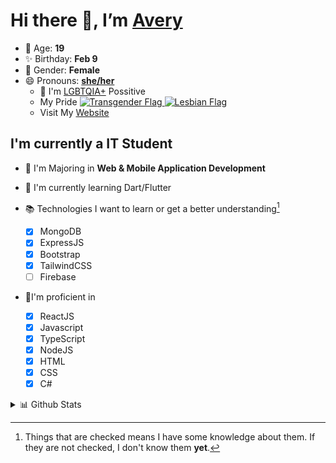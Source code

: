 # Hi there 👋, I’m [Avery][website]

- 🌸 Age: **19**
- ✨ Birthday: **Feb 9**
- 🎨 Gender: **Female**
- 😄 Pronouns: **[she/her][pronounspage]**
  - 🌈 I'm [LGBTQIA+][lgbt-foundation] Possitive
  - <div class="Flags">
      <span>My Pride</span>
      <a href="https://en.pronouns.page/dictionary/terminology#transgender">
        <img src="https://pronouns.page/flags/Transgender.png" alt="Transgender Flag" height="15px"/>
      </a>
      <a href="https://en.pronouns.page/dictionary/terminology#lesbian">
      <img src="https://pronouns.page/flags/Lesbian.png" alt="Lesbian Flag" height="15px"/>
      </a>
    </div>
  - Visit My [Website][website]

## I'm currently a IT Student

- 📌 I'm Majoring in **Web & Mobile Application Development**
- 🌱 I'm currently learning Dart/Flutter
- 📚 Technologies I want to learn or get a better understanding[^1]

  - [x] MongoDB
  - [x] ExpressJS
  - [x] Bootstrap
  - [x] TailwindCSS
  - [ ] Firebase

- 🎉I'm proficient in

  - [x] ReactJS
  - [x] Javascript
  - [x] TypeScript
  - [x] NodeJS
  - [x] HTML
  - [x] CSS
  - [x] C#

<details>
  <summary>
    📊 Github Stats
  </summary>

<!--START_SECTION:waka-->
![Code Time](http://img.shields.io/badge/Code%20Time-473%20hrs%2027%20mins-blue)

![Profile Views](http://img.shields.io/badge/Profile%20Views-0-blue)

**🐱 My GitHub Data** 

> 🏆 539 Contributions in the Year 2022
 > 
> 📦 57.1 kB Used in GitHub's Storage 
 > 
> 💼 Opted to Hire
 > 
> 📜 26 Public Repositories 
 > 
> 🔑 25 Private Repositories  
 > 
**I'm a Night 🦉** 

```text
🌞 Morning    39 commits     ██░░░░░░░░░░░░░░░░░░░░░░░   11.11% 
🌆 Daytime    129 commits    █████████░░░░░░░░░░░░░░░░   36.75% 
🌃 Evening    146 commits    ██████████░░░░░░░░░░░░░░░   41.6% 
🌙 Night      37 commits     ██░░░░░░░░░░░░░░░░░░░░░░░   10.54%

```
📅 **I'm Most Productive on Thursday** 

```text
Monday       65 commits     ████░░░░░░░░░░░░░░░░░░░░░   18.52% 
Tuesday      36 commits     ██░░░░░░░░░░░░░░░░░░░░░░░   10.26% 
Wednesday    41 commits     ███░░░░░░░░░░░░░░░░░░░░░░   11.68% 
Thursday     75 commits     █████░░░░░░░░░░░░░░░░░░░░   21.37% 
Friday       43 commits     ███░░░░░░░░░░░░░░░░░░░░░░   12.25% 
Saturday     41 commits     ███░░░░░░░░░░░░░░░░░░░░░░   11.68% 
Sunday       50 commits     ███░░░░░░░░░░░░░░░░░░░░░░   14.25%

```


📊 **This Week I Spent My Time On** 

```text
⌚︎ Time Zone: America/Halifax

💬 Programming Languages: 
TypeScript               14 hrs 1 min        ██████████████░░░░░░░░░░░   56.17% 
SCSS                     4 hrs 2 mins        ████░░░░░░░░░░░░░░░░░░░░░   16.16% 
Java                     2 hrs 41 mins       ██░░░░░░░░░░░░░░░░░░░░░░░   10.79% 
JavaScript               2 hrs 25 mins       ██░░░░░░░░░░░░░░░░░░░░░░░   9.72% 
JSON                     33 mins             ░░░░░░░░░░░░░░░░░░░░░░░░░   2.23%

🔥 Editors: 
VS Code                  21 hrs 42 mins      █████████████████████░░░░   86.95% 
IntelliJ                 3 hrs 15 mins       ███░░░░░░░░░░░░░░░░░░░░░░   13.05%

🐱‍💻 Projects: 
gitmoji-clone            15 hrs 17 mins      ███████████████░░░░░░░░░░   61.2% 
avarose.dev              3 hrs 44 mins       ███░░░░░░░░░░░░░░░░░░░░░░   14.96% 
Test                     2 hrs 3 mins        ██░░░░░░░░░░░░░░░░░░░░░░░   8.24% 
assignment-1-Avery-Rose  1 hr 32 mins        █░░░░░░░░░░░░░░░░░░░░░░░░   6.17% 
forge-1.19.2-43.1.32-mdk 1 hr 22 mins        █░░░░░░░░░░░░░░░░░░░░░░░░   5.48%

💻 Operating System: 
Windows                  24 hrs 58 mins      █████████████████████████   100.0%

```

**I Mostly Code in JavaScript** 

```text
JavaScript               21 repos            ███████████░░░░░░░░░░░░░░   43.75% 
TypeScript               7 repos             ███░░░░░░░░░░░░░░░░░░░░░░   14.58% 
C#                       6 repos             ███░░░░░░░░░░░░░░░░░░░░░░   12.5% 
HTML                     3 repos             █░░░░░░░░░░░░░░░░░░░░░░░░   6.25% 
Shell                    3 repos             █░░░░░░░░░░░░░░░░░░░░░░░░   6.25%

```


**Timeline**

![Chart not found](https://raw.githubusercontent.com/Avery-Rose/Avery-Rose/main/charts/bar_graph.png) 


 Last Updated on 04/10/2022 19:02:37 UTC
<!--END_SECTION:waka-->

</details>



[^1]:
    Things that are checked means I have some knowledge about them.
    If they are not checked, I don't know them **yet**.

[//]: <> (Links)

[wakatime-profile]: https://wakatime.com/@Averyyyyyyyy
[pronouns-definitions]: https://en.pronouns.page/she/her
[pronounspage]: https://pronouns.page/@cattgirlava
[lgbt-foundation]: https://lgbt.foundation/
[website]: https://avarose.dev/
[alexandres-badge-repo]: https://github.com/alexandresanlim/Badges4-README.md-Profile
